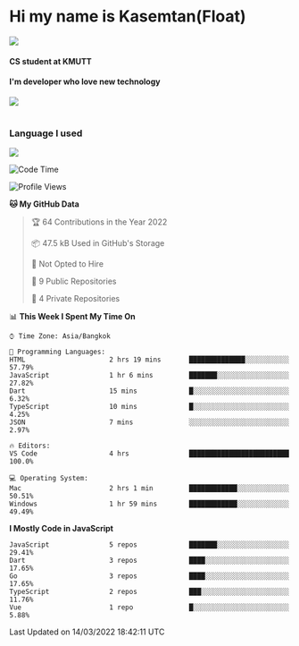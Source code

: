 # Hi my name is Kasemtan(Float)
![](https://64.media.tumblr.com/9c2a8f831efe8da556ffbf89cebb52c9/b86c1ab833a37e32-93/s1280x1920/d000dc22f75df64be2bc150f5fa69c4f6df6bb07.gifv)
#### CS student at KMUTT
#### I'm developer who love new technology
[![](https://github-readme-stats.vercel.app/api?username=FloatKasemtan&show_icons=true&theme=nightowl)]()
#
### Language I used
[![](https://github-readme-stats.vercel.app/api/top-langs/?username=FloatKasemtan&layout=compact&theme=nightowl)]()
<!--START_SECTION:waka-->
![Code Time](http://img.shields.io/badge/Code%20Time-263%20hrs%2031%20mins-blue)

![Profile Views](http://img.shields.io/badge/Profile%20Views-0-blue)

**🐱 My GitHub Data** 

> 🏆 64 Contributions in the Year 2022
 > 
> 📦 47.5 kB Used in GitHub's Storage 
 > 
> 🚫 Not Opted to Hire
 > 
> 📜 9 Public Repositories 
 > 
> 🔑 4 Private Repositories  
 > 
📊 **This Week I Spent My Time On** 

```text
⌚︎ Time Zone: Asia/Bangkok

💬 Programming Languages: 
HTML                     2 hrs 19 mins       ██████████████░░░░░░░░░░░   57.79% 
JavaScript               1 hr 6 mins         ███████░░░░░░░░░░░░░░░░░░   27.82% 
Dart                     15 mins             █░░░░░░░░░░░░░░░░░░░░░░░░   6.32% 
TypeScript               10 mins             █░░░░░░░░░░░░░░░░░░░░░░░░   4.25% 
JSON                     7 mins              ░░░░░░░░░░░░░░░░░░░░░░░░░   2.97%

🔥 Editors: 
VS Code                  4 hrs               █████████████████████████   100.0%

💻 Operating System: 
Mac                      2 hrs 1 min         ████████████░░░░░░░░░░░░░   50.51% 
Windows                  1 hr 59 mins        ████████████░░░░░░░░░░░░░   49.49%

```

**I Mostly Code in JavaScript** 

```text
JavaScript               5 repos             ███████░░░░░░░░░░░░░░░░░░   29.41% 
Dart                     3 repos             ████░░░░░░░░░░░░░░░░░░░░░   17.65% 
Go                       3 repos             ████░░░░░░░░░░░░░░░░░░░░░   17.65% 
TypeScript               2 repos             ███░░░░░░░░░░░░░░░░░░░░░░   11.76% 
Vue                      1 repo              █░░░░░░░░░░░░░░░░░░░░░░░░   5.88%

```



 Last Updated on 14/03/2022 18:42:11 UTC
<!--END_SECTION:waka-->
<!--
**FloatKasemtan/FloatKasemtan** is a ✨ _special_ ✨ repository because its `README.md` (this file) appears on your GitHub profile.

Here are some ideas to get you started:

- 🔭 I’m currently working on ...
- 🌱 I’m currently learning ...
- 👯 I’m looking to collaborate on ...
- 🤔 I’m looking for help with ...
- 💬 Ask me about ...
- 📫 How to reach me: ...
- 😄 Pronouns: ...
- ⚡ Fun fact: ...
-->
